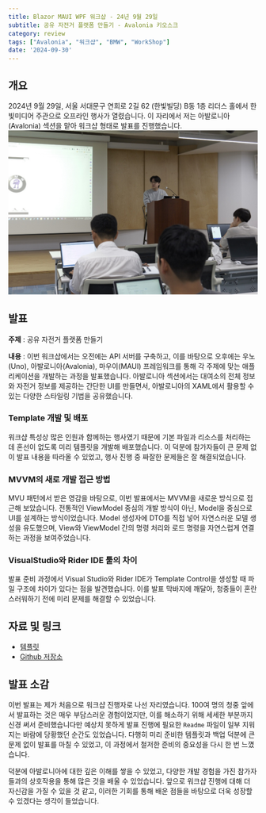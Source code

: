 ```yaml
---
title: Blazor MAUI WPF 워크샵 - 24년 9월 29일
subtitle: 공유 자전거 플랫폼 만들기 - Avalonia 키오스크
category: review
tags: ["Avalonia", "워크샵", "BMW", "WorkShop"]
date: '2024-09-30'
---
```


## 개요
2024년 9월 29일, 서울 서대문구 연희로 2길 62 (한빛빌딩) B동 1층 리더스 홀에서 한빛미디어 주관으로 오프라인 행사가 열렸습니다. 이 자리에서 저는 아발로니아(Avalonia) 섹션을 맡아 워크샵 형태로 발표를 진행했습니다.
![alt text](image.png)
## 발표

**주제** : 공유 자전거 플랫폼 만들기

**내용** : 이번 워크샵에서는 오전에는 API 서버를 구축하고, 이를 바탕으로 오후에는 우노(Uno), 아발로니아(Avalonia), 마우이(MAUI) 프레임워크를 통해 각 주제에 맞는 애플리케이션을 개발하는 과정을 발표했습니다.
아발로니아 섹션에서는 대여소의 전체 정보와 자전거 정보를 제공하는 간단한 UI를 만들면서, 아발로니아의 XAML에서 활용할 수 있는 다양한 스타일링 기법을 공유했습니다.

### Template 개발 및 배포
워크샵 특성상 많은 인원과 함께하는 행사였기 때문에 기본 파일과 리소스를 처리하는 데 혼선이 없도록 미리 템플릿을 개발해 배포했습니다. 이 덕분에 참가자들이 큰 문제 없이 발표 내용을 따라올 수 있었고, 행사 진행 중 짜잘한 문제들은 잘 해결되었습니다.

### MVVM의 새로 개발 접근 방법
MVU 패턴에서 받은 영감을 바탕으로, 이번 발표에서는 MVVM을 새로운 방식으로 접근해 보았습니다. 전통적인 ViewModel 중심의 개발 방식이 아닌, Model을 중심으로 UI를 설계하는 방식이었습니다. Model 생성자에 DTO를 직접 넣어 자연스러운 모델 생성을 유도했으며, View와 ViewModel 간의 명령 처리와 로드 명령을 자연스럽게 연결하는 과정을 보여주었습니다.

### VisualStudio와 Rider IDE 툴의 차이
발표 준비 과정에서 Visual Studio와 Rider IDE가 Template Control을 생성할 때 파일 구조에 차이가 있다는 점을 발견했습니다. 이를 발표 막바지에 깨달아, 청중들이 혼란스러워하기 전에 미리 문제를 해결할 수 있었습니다.

## 자료 및 링크
- [템플릿](https://www.nuget.org/packages/BicycleSharingAvalonia.Template/)
- [Github 저장소](https://github.com/blazorstudy/bicycle-sharing-system-workshop)

## 발표 소감
이번 발표는 제가 처음으로 워크샵 진행자로 나선 자리였습니다. 100여 명의 청중 앞에서 발표하는 것은 매우 부담스러운 경험이었지만, 이를 해소하기 위해 세세한 부분까지 신경 써서 준비했습니다만 예상치 못하게 발표 진행에 필요한 `Readme` 파일이 일부 지워지는 바람에 당황했던 순간도 있었습니다. 다행히 미리 준비한 템플릿과 백업 덕분에 큰 문제 없이 발표를 마칠 수 있었고, 이 과정에서 철저한 준비의 중요성을 다시 한 번 느꼈습니다.

덕분에 아발로니아에 대한 깊은 이해를 쌓을 수 있었고, 다양한 개발 경험을 가진 참가자들과의 상호작용을 통해 많은 것을 배울 수 있었습니다. 앞으로 워크샵 진행에 대해 더 자신감을 가질 수 있을 것 같고, 이러한 기회를 통해 배운 점들을 바탕으로 더욱 성장할 수 있겠다는 생각이 들었습니다.
